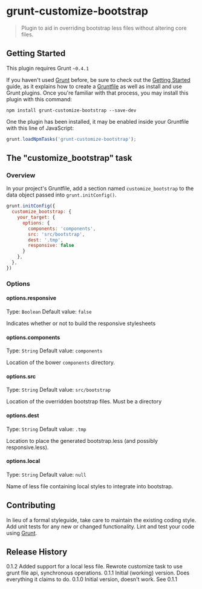 # grunt-customize-bootstrap

> Plugin to aid in overriding bootstrap less files without altering core files.

## Getting Started
This plugin requires Grunt `~0.4.1`

If you haven't used [Grunt](http://gruntjs.com/) before, be sure to check out the [Getting Started](http://gruntjs.com/getting-started) guide, as it explains how to create a [Gruntfile](http://gruntjs.com/sample-gruntfile) as well as install and use Grunt plugins. Once you're familiar with that process, you may install this plugin with this command:

```shell
npm install grunt-customize-bootstrap --save-dev
```

One the plugin has been installed, it may be enabled inside your Gruntfile with this line of JavaScript:

```js
grunt.loadNpmTasks('grunt-customize-bootstrap');
```

## The "customize_bootstrap" task

### Overview
In your project's Gruntfile, add a section named `customize_bootstrap` to the data object passed into `grunt.initConfig()`.

```js
grunt.initConfig({
  customize_bootstrap: {
    your_target: {
      options: {
        components: 'components',
        src: 'src/bootstrap',
        dest: '.tmp',
        responsive: false
      }
    },
  },
})
```

### Options

#### options.responsive
Type: `Boolean`
Default value: `false`

Indicates whether or not to build the responsive stylesheets

#### options.components
Type: `String`
Default value: `components`

Location of the bower `components` directory.

#### options.src
Type: `String`
Default value: `src/bootstrap`

Location of the overridden bootstrap files. Must be a directory

#### options.dest
Type: `String`
Default value: `.tmp`

Location to place the generated bootstrap.less (and possibly responsive.less).

#### options.local
Type: `String`
Default value: `null`

Name of less file containing local styles to integrate into bootstrap.

## Contributing
In lieu of a formal styleguide, take care to maintain the existing coding style. Add unit tests for any new or changed functionality. Lint and test your code using [Grunt](http://gruntjs.com/).

## Release History
0.1.2 Added support for a local less file. Rewrote customize task to use grunt file api, synchronous operations.
0.1.1 Initial (working) version. Does everything it claims to do.
0.1.0 Initial version, doesn't work. See 0.1.1
